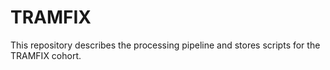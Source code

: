# TRAMFIX
This repository describes the processing pipeline and stores scripts for the TRAMFIX cohort.
